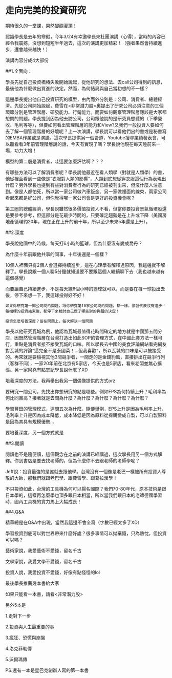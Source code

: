 # 走向完美的投資研究


期待很久的一堂課，果然醍醐灌頂！

認識學長是去年的寒假，今年3/24有幸邀學長來社團演講（心得），當時的內容已經令我震撼，沒想到短短半年過去，這次的演講更加精彩！（強者果然會持續進步，還會越來越快！）

演講內容分成4大部份

##1.全面向：

學長先從自己投資橋椿失敗開始說起，從他研究的想法、去call公司得到的訊息，最後他為什麼做出買進的決定。然而，為何結局與自己當初想的不一樣？

這邊學長提出他自己投資研究的模型，由內而外分別是：公司、消費者、總體經濟。先從公司開始說起，費雪在<非常潛力股>裏提出了研究公司必須注意的三個環節分別是管理階層、研發能力、行銷能力。而要如何觀察管理階層應該是大家都想問的問題。學長提到因為他去訪公司，公司跟他說的是研究員想聽的（下季營收、毛利等等），但要如何看出管理階層的能力和View?又我們一般投資人要如何去了解一個管理階層的好壞呢？上一次演講，學長說可以看他們出的書或是秘書寫的EMBA作業或是演講。這次學長提供另一個管道，Youtube搜尋業績發表會，可以聽看看3年前管理階層說的話，今天有實現了嗎？學長說他現在每天睡前來一場，功力大增！

模型的第二層是消費者，哇這要怎麼評估啊？？？

有哪些方法可以了解消費者呢？學長說他最近在看人類學（對就是人類學）的書，他從裡面看到一些像是“衣服對人類的影響”，人類到底想從穿衣服這個行為表現出什麼？另外學長也提到有些對消費者行為的研究已經被刊出來，但沒什麼人注意到。像是人都怕死，所以當一家公司做汽車鈑金、另一家做裡面的線束，兩家公司看起來都是好公司，但你覺得哪一家公司會是更好的投資機會呢？

第三圈的總體經濟，學長說雖然很多價值投資人不看，但當你要投資景氣循環股還是要參考參考，但這部分是花最少時間的，只要確定趨勢是在上升或下降（美國房地產循環約20年，現在正在上升的前十年，所以至少未來5年還是上升）。

##2.深度

學長說他國中的時候，每天打6小時的籃球，但為什麼沒有變成喬丹？

為什麼十年前跟他共事的同事，十年後還是一個樣？

10個人裡面只有2個人會選擇持續進步，這在心理學有解釋過原因，我這邊就不解釋了。學長說跟一個人聊5分鐘就知道要不要跟這個人繼續聊下去（我也越來越有這個感覺）

而要讓自己持續進步，不是每天練6個小時的籃球就可以，而是要在每一球投出去後，停下來想一下，我這球投得好不好！

`如果你研究第一間公司問的問題，跟你研究第10家公司問的問題，都一樣，那就代表沒有進步！每檔標的投資結束後，都停下來檢討自己做了哪些對的與錯的決定！`

`投資怎麼培養深度？留在問題上，每次解決一個問題`


學長以他研究瓦城為例，他認為瓦城最值得花時間確定的地方就是中國那五間分店，因既然管理階層在台灣打造出如此SOP的管理方式，在中國此套方法一樣可行，重點是消費者接不接受瓦城的口味。所以學長去中國的美食評論網站看完網友對瓦城的評論“這完全不是泰國菜！…但我喜歡”，所以瓦城的口味是可以被接受的。再來就是要檢視其他3間競爭者，一間走的是金錢豹風，直接排出在競爭行列（客群不同），一家20年前在北京有5家店，今天也是5家店，看來老闆並無心擴張。另一家阿堯有點忘記學長說什麼了XD

培養深度的方法，我再舉出我另一個偶像提供的方式orz

要研究一間公司，先找出你想研究的點是哪些。例如EPS為何持續上升？毛利率為何比同業高？接著就是去問為什麼？為什麼？為什麼？為什麼？為什麼？

學習豐田的管理模式，連問五次為什麼。隨便舉例，EPS上升是因為毛利率上升，毛利率上升是因為成本降低，成本降低是因為原料從採購變成自製，可以自製原料是因為其具有規模優勢…

要培養深度，另一個方式就是

##3.閱讀

閱讀也不是隨便讀，這個觀念在之前的演講已經講過，這次學長用另一個方式解釋。你到書店是要去找老師的，但為什麼你不去跟老師的老師學呢？

Jeff說：投資最強的是誰就去跟他學。台灣沒有一個像是老巴一樣被所有投資人尊敬的大師，那我們就跟老巴學、跟費雪學、跟葛拉漢學！

不只投資如此，台灣的工具機為何可以揚名國際？我們70-80年代，原本技術是跟日本學的，這樣再怎麼學也頂多跟日本相當，所以當我們跟日本的老師德國學習時，國內工具機的實力馬上大幅成長！

##4.Q&A

精華總是在Q&A中出現，當然我這邊不會全寫（字數已經太多了XD）

學習投資到底可以對世界帶來什麼好處？很多事情可以拋棄錢，只為熱忱，但投資可以嗎？

藝術家說，我愛藝術不愛錢，留名千古

文學家說，我愛文學不愛錢，留名千古

投資人說，我愛投資不愛錢，好像有點怪怪的lol

最後學長推薦幾本書給大家

如果只能看一本書，請看<非常潛力股>

另外5本是

1.走對下一步

2.投資與人生最重要的事

3.瘋狂、恐慌與崩盤

4.洛克菲勒傳

5.沃爾瑪傳

PS.還有一本是星巴克創辦人寫的第一本書
